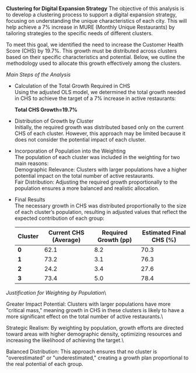 **Clustering for Digital Expansion Strategy**
The objective of this analysis is to develop a clustering process to support a digital expansion strategy, focusing on understanding the unique characteristics of each city. This will help achieve a 7% increase in MURE (Monthly Unique Restaurants) by tailoring strategies to the specific needs of different clusters.

To meet this goal, we identified the need to increase the Customer Health Score (CHS) by 19.7%. This growth must be distributed across clusters based on their specific characteristics and potential. Below, we outline the methodology used to allocate this growth effectively among the clusters.

*Main Steps of the Analysis*
* Calculation of the Total Growth Required in CHS\
Using the adjusted OLS model, we determined the total growth needed in CHS to achieve the target of a 7% increase in active restaurants:

  **Total CHS Growth=19.7%**

* Distribution of Growth by Cluster\
Initially, the required growth was distributed based only on the current CHS of each cluster. However, this approach may be limited because it does not consider the potential impact of each cluster.

* Incorporation of Population into the Weighting\
The population of each cluster was included in the weighting for two main reasons:\
  Demographic Relevance: Clusters with larger populations have a higher potential impact on the total number of active restaurants.\
  Fair Distribution: Adjusting the required growth proportionally to the population ensures a more balanced and realistic allocation.

* Final Results\
The necessary growth in CHS was distributed proportionally to the size of each cluster’s population, resulting in adjusted values that reflect the expected contribution of each group:

     | **Cluster** | **Current CHS (Average)** | **Required Growth (pp)** | **Estimated Final CHS (%)** |
     |-------------|----------------------------|---------------------------|-----------------------------|
     | **0**       | 62.1                      | 8.2                       | 70.3                       |
     | **1**       | 73.2                      | 3.1                       | 76.3                       |
     | **2**       | 24.2                      | 3.4                       | 27.6                       |
     | **3**       | 73.4                      | 5.0                       | 78.4                       |

*Justification for Weighting by Population*\

Greater Impact Potential: Clusters with larger populations have more "critical mass," meaning growth in CHS in these clusters is likely to have a more significant effect on the total number of active restaurants.\

Strategic Realism: By weighting by population, growth efforts are directed toward areas with higher demographic density, optimizing resources and increasing the likelihood of achieving the target.\

Balanced Distribution: This approach ensures that no cluster is "overestimated" or "underestimated," creating a growth plan proportional to the real potential of each group.
